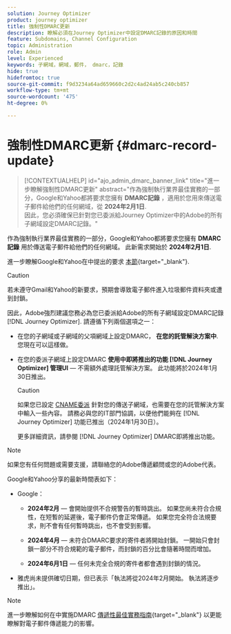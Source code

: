 ```yaml
---
solution: Journey Optimizer
product: journey optimizer
title: 強制性DMARC更新
description: 瞭解必須在Journey Optimizer中設定DMARC記錄的原因和時間
feature: Subdomains, Channel Configuration
topic: Administration
role: Admin
level: Experienced
keywords: 子網域，網域，郵件， dmarc，記錄
hide: true
hidefromtoc: true
source-git-commit: f9d3234a64ad659660c2d2c4ad24ab5c240cb857
workflow-type: tm+mt
source-wordcount: '475'
ht-degree: 0%

---
```


# 強制性DMARC更新 {#dmarc-record-update}

>[!CONTEXTUALHELP]
>id="ajo_admin_dmarc_banner_link"
>title="進一步瞭解強制性DMARC更新"
>abstract="作為強制執行業界最佳實務的一部分，Google和Yahoo都將要求您擁有 **DMARC記錄** ，適用於您用來傳送電子郵件給他們的任何網域，從 **2024年2月1日**. <br>因此，您必須確保已針對您已委派給Journey Optimizer中的Adobe的所有子網域設定DMARC記錄。"

作為強制執行業界最佳實務的一部分，Google和Yahoo都將要求您擁有 **DMARC記錄** 用於傳送電子郵件給他們的任何網域。 此新需求開始於 **2024年2月1日**.

進一步瞭解Google和Yahoo在中提出的要求 [本節](https://experienceleague.adobe.com/docs/deliverability-learn/deliverability-best-practice-guide/additional-resources/guidance-around-changes-to-google-and-yahoo.html?lang=en#dmarc%3A){target="_blank"}.

>[!CAUTION]
>
>若未遵守Gmail和Yahoo的新要求，預期會導致電子郵件進入垃圾郵件資料夾或遭到封鎖。

因此，Adobe強烈建議您務必為您已委派給Adobe的所有子網域設定DMARC記錄 [!DNL Journey Optimizer]. 請遵循下列兩個選項之一：

* 在您的子網域或子網域的父項網域上設定DMARC， **在您的託管解決方案中**. 您現在可以這樣做。

* 在您的委派子網域上設定DMARC **使用中即將推出的功能 [!DNL Journey Optimizer] 管理UI**  — 不需額外處理託管解決方案。 此功能將於2024年1月30日推出。

  >[!CAUTION]
  >
  >如果您已設定 [CNAME委派](delegate-subdomain.md#cname-subdomain-delegation) 針對您的傳送子網域，也需要在您的託管解決方案中輸入一些內容。 請務必與您的IT部門協調，以便他們能夠在 [!DNL Journey Optimizer] 功能已推出（2024年1月30日）。 <!--and be ready on February 1st, 2024-->

  更多詳細資訊，請參閱 [!DNL Journey Optimizer] DMARC即將推出功能。

<!--
* If you have [fully delegated](delegate-subdomain.md#full-subdomain-delegation) your sending subdomains to Adobe, follow either one of the two options below:

    * Set up DMARC on your subdomains or on the parent domain of your subdomains **in your hosting solution**.

    * Set up DMARC on your delegated subdomains **using the upcoming feature in the [!DNL Journey Optimizer] administration UI** - with no extra work on your hosting solution.

* If you have set up [CNAME delegation](delegate-subdomain.md#cname-subdomain-delegation) for your sending subdomains, follow either one of the two options below:
    * Set up DMARC on your subdomains or on the parent domain of your subdomains **in your hosting solution**.
    * Set up DMARC on your delegated subdomains **using the upcoming feature in the [!DNL Journey Optimizer] administration UI**. However, it will also require entry in your hosting solution. Consequently, make sure you coordinate with your IT department so that they can perform the update as soon as the [!DNL Journey Optimizer] feature is available (on January, 30) - and be ready on February 1st, 2024.
    
-->

>[!NOTE]
>
>如果您有任何問題或需要支援，請聯絡您的Adobe傳遞顧問或您的Adobe代表。

Google和Yahoo分享的最新時間表如下：

* Google：

   * **2024年2月**  — 會開始提供不合規警告的暫時跳出。 如果您尚未符合合規性，在短暫的延遲後，電子郵件仍會正常傳遞。 如果您完全符合法規要求，則不會有任何暫時跳出，也不會受到影響。

   * **2024年4月**  — 未符合DMARC要求的寄件者將開始封鎖。 一開始只會封鎖一部分不符合規範的電子郵件，而封鎖的百分比會隨著時間而增加。

   * **2024年6月1日**  — 任何未完全合規的寄件者都會遇到封鎖的情況。

* 雅虎尚未提供確切日期，但已表示「執法將從2024年2月開始。 執法將逐步推出」。

>[!NOTE]
>
>進一步瞭解如何在中實施DMARC [傳遞性最佳實務指南](https://experienceleague.adobe.com/docs/deliverability-learn/deliverability-best-practice-guide/additional-resources/technotes/implement-dmarc.html#about){target="_blank"} 以更能瞭解對電子郵件傳遞能力的影響。
